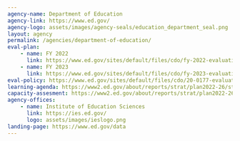 ```yaml
---
agency-name: Department of Education
agency-link: https://www.ed.gov/
agency-logo: assets/images/agency-seals/education_department_seal.png
layout: agency
permalink: /agencies/department-of-education/
eval-plan:
    - name: FY 2022
      link: https://www.ed.gov/sites/default/files/cdo/fy-2022-evaluation-plan.pdf
    - name: FY 2023
      link: https://www.ed.gov/sites/default/files/cdo/fy-2023-evaluation-plan.pdf
eval-policy: https://www.ed.gov/sites/default/files/cdo/20-0177-evaluation-policy.pdf
learning-agenda: https://www2.ed.gov/about/reports/strat/plan2022-26/strategic-plan.pdf#page=101
capacity-assesment: https://www2.ed.gov/about/reports/strat/plan2022-26/strategic-plan.pdf#page=129
agency-offices:
    - name: Institute of Education Sciences
      link: https://ies.ed.gov/
      logo: assets/images/ieslogo.png
landing-page: https://www.ed.gov/data
---
```

